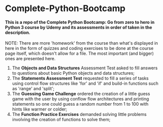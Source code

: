 # Complete-Python-Bootcamp
#### This is a repo of the Complete Python Bootcamp: Go from zero to hero in Python 3 course by Udemy and its assessments in order of taken in the description.

NOTE: There are more 'homework' from the course than what's displayed in here in the form of quizzes and coding exercises to be done at the course page itself, which doesn't allow for a file. The most important (and bigger) ones are presented here.

1. The __Objects and Data Structures__ Assessment Test asked to fill answers to questions about basic Python objects and data structures;
2. The __Statements Assessment Test__ requested to fill a series of tasks using control flow structures like 'for' and 'if' and build-in functions such as 'range' and 'split';
3. The __Guessing Game Challenge__ ordered the creation of a little guess game with the user by using conflow flow architectures and printing statements so one could guess a random number from 1 to 100 with hints like warmer or colder;
4. The __Function Practice Exercises__ demanded solving little problems involving the creation of functions to solve them;
